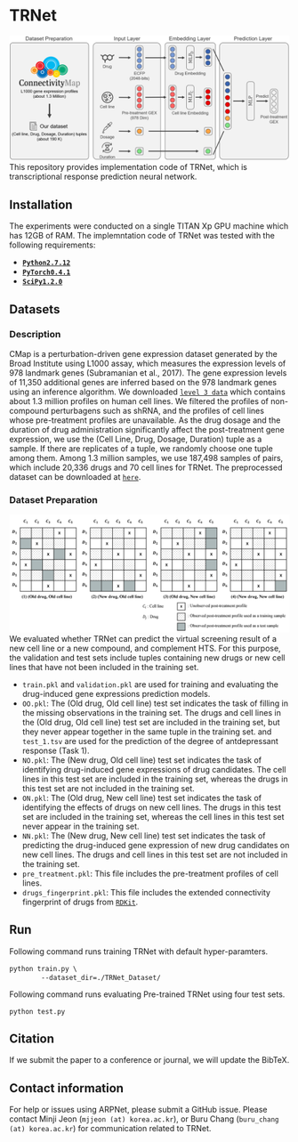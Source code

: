 # TRNet
![model image](model_architecture.PNG)
This repository provides implementation code of TRNet, which is transcriptional response prediction neural network.

## Installation
The experiments were conducted on a single TITAN Xp GPU machine which has 12GB of RAM.
The implemntation code of TRNet was tested with the following requirements:
*   **[`Python2.7.12`](https://www.python.org/downloads/release/python-2712/)**
*   **[`PyTorch0.4.1`](https://pytorch.org/get-started/previous-versions/)**
*   **[`SciPy1.2.0`](https://scipy.github.io/devdocs/release.1.2.0.html)**

## Datasets
### Description
CMap is a perturbation-driven gene expression dataset generated by the Broad Institute using L1000 assay, which measures the expression levels of 978 landmark genes (Subramanian et al., 2017). 
The gene expression levels of 11,350 additional genes are inferred based on the 978 landmark genes using an inference algorithm. 
We downloaded [`level 3 data`](https://clue.io/connectopedia/guide_to_geo_l1000_data) which contains about 1.3 million profiles on human cell lines. 
We filtered the profiles of non-compound perturbagens such as shRNA, and the profiles of cell lines whose pre-treatment profiles are unavailable. 
As the drug dosage and the duration of drug administration significantly affect the post-treatment gene expression, we use the (Cell Line, Drug, Dosage, Duration) tuple as a sample. 
If there are replicates of a tuple, we randomly choose one tuple among them. 
Among 1.3 million samples, we use 187,498 samples of pairs, which include 20,336 drugs and 70 cell lines for TRNet.
The preprocessed dataset can be downloaded at [`here`](http://dmis.korea.ac.kr/downloads?id=TRNet).

### Dataset Preparation
![sampling image](sampling.png)
We evaluated whether TRNet can predict the virtual screening result of a new cell line or a new compound, and complement HTS. 
For this purpose, the validation and test sets include tuples containing new drugs or new cell lines that have not been included in the training set.
* `train.pkl` and `validation.pkl` are used for training and evaluating the drug-induced gene expressions prediction models.
* `OO.pkl`: The (Old drug, Old cell line) test set indicates the task of filling in the missing observations in the training set. 
The drugs and cell lines in the (Old drug, Old cell line) test set are included in the training set, but they never appear together in the same tuple in the training set. and `test_1.tsv` are used for the prediction of the degree of antdepressant response (Task 1).
* `NO.pkl`: The (New drug, Old cell line) test set indicates the task of identifying drug-induced gene expressions of drug candidates. 
The cell lines in this test set are included in the training set, whereas the drugs in this test set are not included in the training set.
* `ON.pkl`: The (Old drug, New cell line) test set indicates the task of identifying the effects of drugs on new cell lines. 
The drugs in this test set are included in the training set, whereas the cell lines in this test set never appear in the training set.
* `NN.pkl`: The (New drug, New cell line) test set indicates the task of predicting the drug-induced gene expression of new drug candidates on new cell lines. 
The drugs and cell lines in this test set are not included in the training set.
* `pre_treatment.pkl`: This file includes the pre-treatment profiles of cell lines.
* `drugs_fingerprint.pkl`: This file includes the extended connectivity fingerprint of drugs from [`RDKit`](http://www.rdkit.org/). 


## Run
Following command runs training TRNet with default hyper-paramters.
```
python train.py \
		--dataset_dir=./TRNet_Dataset/
```
Following command runs evaluating Pre-trained TRNet using four test sets.
```
python test.py 
```

## Citation

If we submit the paper to a conference or journal, we will update the BibTeX.

## Contact information

For help or issues using ARPNet, please submit a GitHub issue. Please contact Minji Jeon
(`mjjeon (at) korea.ac.kr`), or Buru Chang (`buru_chang (at) korea.ac.kr`) for communication related to TRNet.